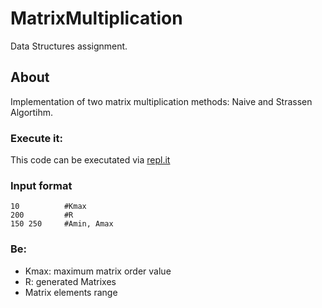 # MatrixMultiplication
Data Structures assignment.

## About
Implementation of two matrix multiplication methods: Naive and Strassen Algortihm.

### Execute it:
This code can be executated via [repl.it](https://replit.com/@jaumr/MatrixMulPy#main.py)

### Input format
```
10          #Kmax
200         #R
150 250     #Amin, Amax
```
### Be:
* Kmax: maximum matrix order value
* R: generated Matrixes
* Matrix elements range

